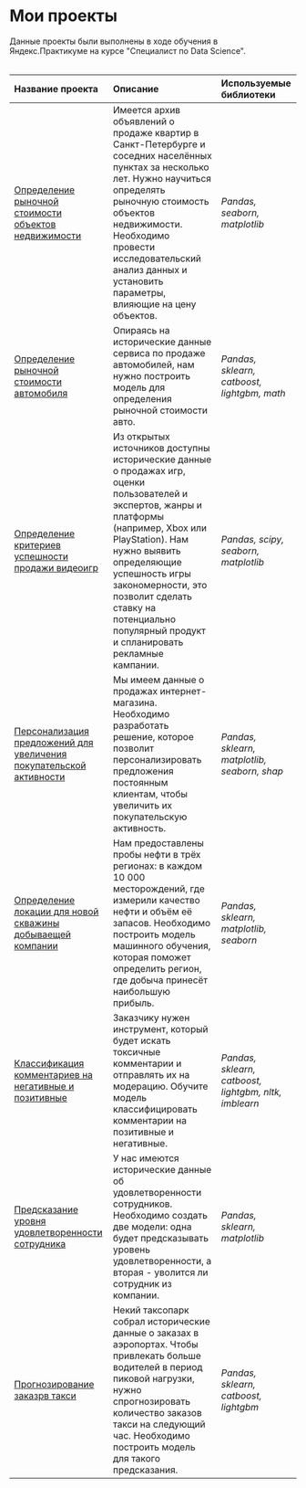 # Мои проекты
Данные проекты были выполнены в ходе обучения в Яндекс.Практикуме на курсе "Специалист по Data Science".
<br>
<br>

| Название проекта | Описание | Используемые библиотеки | 
| :---------------------- | :---------------------- | :---------------------- | 
| [Определение рыночной стоимости объектов недвижимости](https://github.com/The1enin/My-projects/blob/main/estate_value.ipynb) | Имеется архив объявлений о продаже квартир в Санкт-Петербурге и соседних населённых пунктах за несколько лет. Нужно научиться определять рыночную стоимость объектов недвижимости. Необходимо провести исследовательский анализ данных и установить параметры, влияющие на цену объектов. | *Pandas, seaborn, matplotlib* |
| [Определение рыночной стоимости автомобиля](https://github.com/The1enin/My-projects/blob/main/car_price.ipynb) | Опираясь на исторические данные сервиса по продаже автомобилей, нам нужно построить модель для определения рыночной стоимости авто.| *Pandas, sklearn, catboost, lightgbm, math* |
| [Определение критериев успешности продажи видеоигр](https://github.com/The1enin/My-projects/blob/main/games_success.ipynb) | Из открытых источников доступны исторические данные о продажах игр, оценки пользователей и экспертов, жанры и платформы (например, Xbox или PlayStation). Нам нужно выявить определяющие успешность игры закономерности,  это позволит сделать ставку на потенциально популярный продукт и спланировать рекламные кампании.| *Pandas, scipy, seaborn, matplotlib* |
| [Персонализация предложений для увеличения покупательской активности](https://github.com/The1enin/My-projects/blob/main/offers_personalization.ipynb) | Мы имеем данные о продажах интернет-магазина.  Необходимо разработать решение, которое позволит персонализировать предложения постоянным клиентам, чтобы увеличить их покупательскую активность.  | *Pandas, sklearn, matplotlib, seaborn, shap* |
| [Определение локации для новой скважины добываещей компании](https://github.com/The1enin/My-projects/blob/main/choose_well_location.ipynb) | Нам предоставлены пробы нефти в трёх регионах: в каждом 10 000 месторождений, где измерили качество нефти и объём её запасов. Необходимо построить модель машинного обучения, которая поможет определить регион, где добыча принесёт наибольшую прибыль. | *Pandas, sklearn, matplotlib, seaborn* |
| [Классификация комментариев на негативные и позитивные](https://github.com/The1enin/My-projects/blob/main/comments_classifier.ipynb) | Заказчику нужен инструмент, который будет искать токсичные комментарии и отправлять их на модерацию. Обучите модель классифицировать комментарии на позитивные и негативные. | *Pandas, sklearn, catboost, lightgbm, nltk, imblearn*|
| [Предсказание уровня удовлетворенности сотрудника](https://github.com/The1enin/My-projects/blob/main/satisfaction.ipynb) | У нас имеются исторические данные об удовлетворенности сотрудников. Необходимо создать две модели: одна будет предсказывать уровень удовлетворенности, а вторая - уволится ли сотрудник из компании.  | *Pandas, sklearn, matplotlib* |
| [Прогнозирование заказрв такси](https://github.com/The1enin/My-projects/blob/main/taxi.ipynb) | Некий таксопарк собрал исторические данные о заказах в аэропортах. Чтобы привлекать больше водителей в период пиковой нагрузки, нужно спрогнозировать количество заказов такси на следующий час. Необходимо построить модель для такого предсказания.  | *Pandas, sklearn, catboost, lightgbm* |



